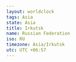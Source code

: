```yaml
---
layout: worldclock
tags: Asia
state: Asia
title: Irkutsk
name: Russian Federation
iso: RU
timezone: Asia/Irkutsk
utc: UTC +06:57
---
```


